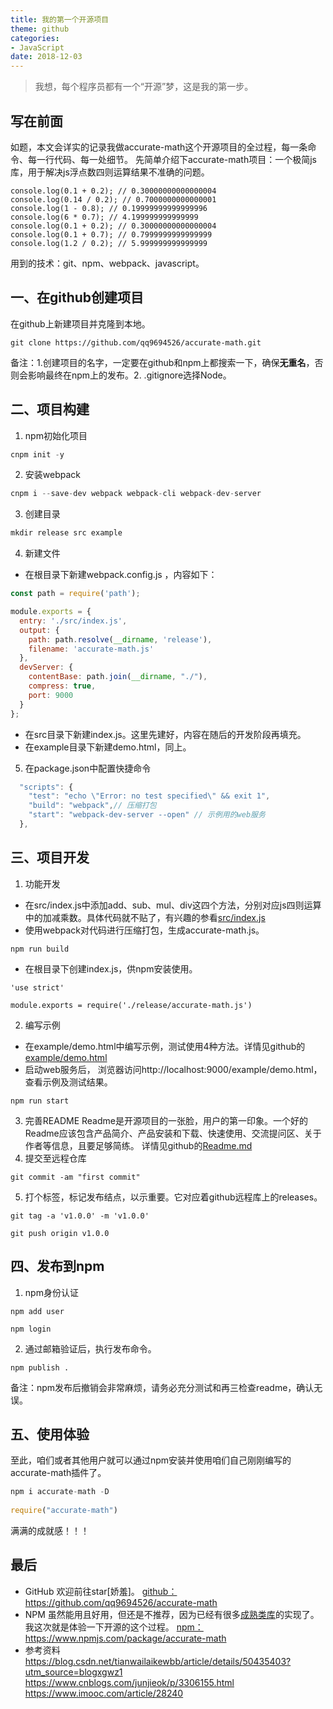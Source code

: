 ```yaml
---
title: 我的第一个开源项目
theme: github
categories: 
- JavaScript
date: 2018-12-03
---
```


> 我想，每个程序员都有一个“开源”梦，这是我的第一步。
## 写在前面
如题，本文会详实的记录我做accurate-math这个开源项目的全过程，每一条命令、每一行代码、每一处细节。
先简单介绍下accurate-math项目：一个极简js库，用于解决js浮点数四则运算结果不准确的问题。
```
console.log(0.1 + 0.2); // 0.30000000000000004
console.log(0.14 / 0.2); // 0.7000000000000001
console.log(1 - 0.8); // 0.19999999999999996 
console.log(6 * 0.7); // 4.199999999999999 
console.log(0.1 + 0.2); // 0.30000000000000004 
console.log(0.1 + 0.7); // 0.7999999999999999 
console.log(1.2 / 0.2); // 5.999999999999999
```
用到的技术：git、npm、webpack、javascript。
## 一、在github创建项目
在github上新建项目并克隆到本地。
```
git clone https://github.com/qq9694526/accurate-math.git
```
备注：1.创建项目的名字，一定要在github和npm上都搜索一下，确保**无重名**，否则会影响最终在npm上的发布。2. .gitignore选择Node。
## 二、项目构建
1. npm初始化项目
```javascript
cnpm init -y 
```
2. 安装webpack
```javascript
cnpm i --save-dev webpack webpack-cli webpack-dev-server
```
3. 创建目录
```javascript
mkdir release src example
```
4. 新建文件
- 在根目录下新建webpack.config.js ，内容如下：
```javascript
const path = require('path');

module.exports = {
  entry: './src/index.js',
  output: {
    path: path.resolve(__dirname, 'release'),
    filename: 'accurate-math.js'
  },
  devServer: {
    contentBase: path.join(__dirname, "./"),
    compress: true,
    port: 9000
  }
};
```
- 在src目录下新建index.js。这里先建好，内容在随后的开发阶段再填充。
- 在example目录下新建demo.html，同上。
5. 在package.json中配置快捷命令
```javascript
  "scripts": {
    "test": "echo \"Error: no test specified\" && exit 1",
    "build": "webpack",// 压缩打包
    "start": "webpack-dev-server --open" // 示例用的web服务
  },
```
## 三、项目开发
1. 功能开发
- 在src/index.js中添加add、sub、mul、div这四个方法，分别对应js四则运算中的加减乘数。具体代码就不贴了，有兴趣的参看[src/index.js](https://github.com/qq9694526/accurate-math/blob/master/src/index.js)
- 使用webpack对代码进行压缩打包，生成accurate-math.js。
```
npm run build 
```
- 在根目录下创建index.js，供npm安装使用。
```
'use strict'

module.exports = require('./release/accurate-math.js')
```
2. 编写示例
- 在example/demo.html中编写示例，测试使用4种方法。详情见github的[example/demo.html](https://github.com/qq9694526/accurate-math/blob/master/example/demo.html)
- 启动web服务后， 浏览器访问http://localhost:9000/example/demo.html，查看示例及测试结果。
```
npm run start 
```
3. 完善README
Readme是开源项目的一张脸，用户的第一印象。一个好的Readme应该包含产品简介、产品安装和下载、快速使用、交流提问区、关于作者等信息，且要足够简练。
详情见github的[Readme.md](https://github.com/qq9694526/accurate-math/blob/master/README.md)
4. 提交至远程仓库
```
git commit -am "first commit"
```
5. 打个标签，标记发布结点，以示重要。它对应着github远程库上的releases。
```
git tag -a 'v1.0.0' -m 'v1.0.0'

git push origin v1.0.0
```
## 四、发布到npm

1. npm身份认证
```
npm add user

npm login
```
2. 通过邮箱验证后，执行发布命令。
```
npm publish .
```
备注：npm发布后撤销会非常麻烦，请务必充分测试和再三检查readme，确认无误。
## 五、使用体验
至此，咱们或者其他用户就可以通过npm安装并使用咱们自己刚刚编写的accurate-math插件了。
```javascript
npm i accurate-math -D
	
require("accurate-math")
```
满满的成就感！！！
## 最后
- GitHub
欢迎前往star[娇羞]。
[github：](https://github.com/qq9694526/accurate-math)https://github.com/qq9694526/accurate-math 
- NPM
虽然能用且好用，但还是不推荐，因为已经有很多[成熟类库](https://github.com/MikeMcl)的实现了。我这次就是体验一下开源的这个过程。
[npm：](https://www.npmjs.com/package/accurate-math)https://www.npmjs.com/package/accurate-math 
- 参考资料
https://blog.csdn.net/tianwailaikewbb/article/details/50435403?utm_source=blogxgwz1
https://www.cnblogs.com/junjieok/p/3306155.html
https://www.imooc.com/article/28240
